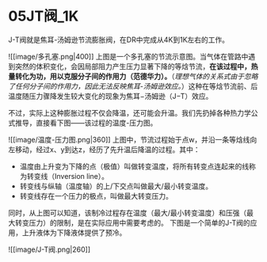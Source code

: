 # 05JT阀_1K

J-T阀就是焦耳-汤姆逊节流膨胀阀，在DR中完成从4K到1K左右的工作。

![[image/多孔塞.png|400]]
上图是一个多孔塞的节流示意图。当气体在管路中遇到突然的体积变化，会因局部阻力产生压力显著下降的等焓节流，__在该过程中，热量转化为功，用以克服分子间的作用力（范德华力）。__（_理想气体的关系式由于忽略了任何分子间的作用力，因此无法反映焦耳-汤姆逊效应。_）这种在等焓节流前、后温度随压力骤降发生较大变化的现象为焦耳−汤姆逊（J−T）效应。

不过，实际上这种膨胀过程不仅会降温，还可能会升温。我们先扔掉各种热力学公式推导，直接看下图——该过程的温度-压力图。

![[image/温度-压力图.png|360]]
上图中，节流过程始于点w，并沿一条等焓线向左移动，经过x、y到达z，经历了先升温后降温的过程。其中：
- 温度由上升变为下降的点（极值）叫做转变温度，将所有转变点连起来的线称为转变线（Inversion line）。
- 转变线与纵轴（温度轴）的上/下交点叫做最大/最小转变温度。
- 转变线存在一个压力的极点，叫做最大转变压力。

同时，从上图可以知道，该制冷过程存在温度（最大/最小转变温度）和压强（最大转变压力）的限制，是在实际应用中需要考虑的。
下图是一个简单的J-T阀的应用，上升液体为下降液体提供了预冷。

![[image/J-T阀.png|260]]